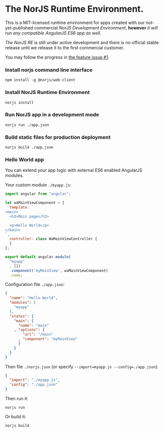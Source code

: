 # The NorJS Runtime Environment.

This is a MIT-licensed runtime environment for apps created with our 
not-yet-published commercial *NorJS Development Environment*, **however** *it 
will run any compatible AngularJS ES6 app as well*.

*The NorJS RE* is still under active development and there is no official 
stable release until we release it to the first commercial customer. 

You may follow the progress in [the feature issue #1](https://github.com/norjs/norjs/issues/1).

### Install norjs command line interface

```
npm install -g @norjs/web-client
```

### Install NorJS Runtime Environment

```
norjs install
```

### Run NorJS app in a development mode

```
norjs run ./app.json
```

### Build static files for production deployment

```
norjs build ./app.json
``` 

### Hello World app

You can extend your app logic with external ES6 enabled AngularJS modules.

Your custom module `./myapp.js`:

```js
import angular from "angular";

let waMainViewComponent = {
  template: `
<main>
  <h3>Main page</h3>

  <p>Hello World</p>
</main>
`,
  controller: class WaMainViewController {
  }
};

export default angular.module(
  "myapp"
  , [])
  .component('myMainView', waMainViewComponent)
  .name;
```

Configuration file `./app.json`:

```json
{
  "name": "Hello World",
  "modules": [
    "myapp"
  ],
  "states": {
    "main": {
      "name": "main"
    , "options": {
        "url": "/main"
      , "component": "myMainView"
      }
    }
  }
}
```

Then file `./norjs.json` (or specify `--import=myapp.js --config=./app.json`):

```json
{
  "import": "./myapp.js",
  "config": "./app.json"
}
```

Then run it:

```
norjs run
```

Or build it:

```
norjs build
```
